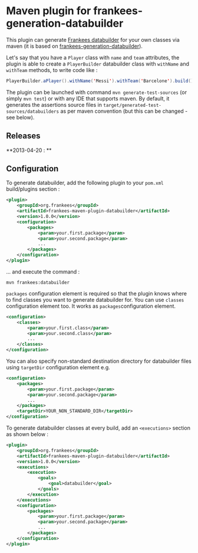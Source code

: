Maven plugin for frankees-generation-databuilder
==

This plugin can generate [Frankees databuilder](https://github.com/ruaudl/frankees) for your own classes via maven (it is based on [frankees-generation-databuilder](https://github.com/ruaudl/frankees)).

Let's say that you have a `Player` class with `name` and `team` attributes, the plugin is able to create a `PlayerBuilder` databuilder class with `withName` and `withTeam` methods, to write code like :

```java
PlayerBuilder.aPlayer().withName('Messi').withTeam('Barcelone').build();
```

The plugin can be launched with command `mvn generate-test-sources` (or simply `mvn test`) or with any IDE that supports maven.
By default, it generates the assertions source files in `target/generated-test-sources/databuilders` as per maven convention (but this can be changed - see below).

Releases
--

**2013-04-20 : **

Configuration
--

To generate databuilder, add the following plugin to your `pom.xml` build/plugins section :

```xml
<plugin>
    <groupId>org.frankees</groupId>
    <artifactId>frankees-maven-plugin-databuilder</artifactId>
    <version>1.0.0</version>
    <configuration>
        <packages>
            <param>your.first.package</param>
            <param>your.second.package</param>
            ...
        </packages>
    </configuration>
</plugin>
```

... and execute the command :
```
mvn frankees:databuilder
```

`packages` configuration element is required so that the plugin knows where to find classes you want to generate databuilder for.
You can use `classes` configuration element too. It works as `packages`configuration element.

```xml
<configuration>
    <classes>
        <param>your.first.class</param>
        <param>your.second.class</param>
        ...
    </classes>
</configuration>
```


You can also specify non-standard destination directory for databuilder files using `targetDir` configuration element e.g.

```xml
<configuration>
    <packages>
        <param>your.first.package</param>
        <param>your.second.package</param>
        ...
    </packages>
    <targetDir>YOUR_NON_STANDARD_DIR</targetDir>
</configuration>
```

To generate databuilder classes at every build, add an `<executions>` section as shown below :

```xml
<plugin>
    <groupId>org.frankees</groupId>
    <artifactId>frankees-maven-plugin-databuilder</artifactId>
    <version>1.0.0</version>
    <executions>
        <execution>
            <goals>
                <goal>databuilder</goal>
            </goals>
        </execution>
    </executions>
    <configuration>
        <packages>
            <param>your.first.package</param>
            <param>your.second.package</param>
            ...
        </packages>
    </configuration>
</plugin>
```

